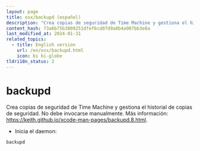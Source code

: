 ```yaml
---
layout: page
title: osx/backupd (español)
description: "Crea copias de seguridad de Time Machine y gestiona el historial de copias de seguridad."
content_hash: 73a6b75b3809251dfef6cd07d9a8b4a907bb3e8a
last_modified_at: 2024-01-31
related_topics:
  - title: English version
    url: /en/osx/backupd.html
    icon: bi bi-globe
tldri18n_status: 2
---
```

# backupd

Crea copias de seguridad de Time Machine y gestiona el historial de copias de seguridad.
No debe invocarse manualmente.
Más información: <https://keith.github.io/xcode-man-pages/backupd.8.html>.

- Inicia el daemon:

`backupd`
